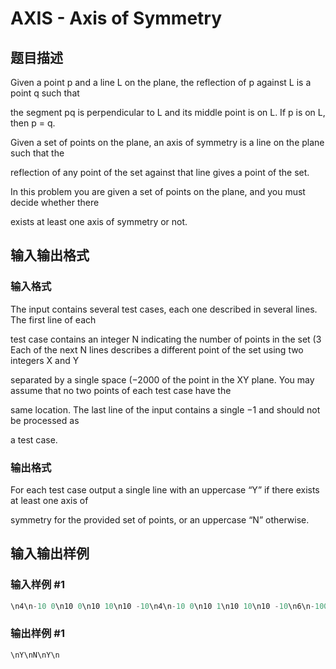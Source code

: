 # AXIS - Axis of Symmetry

## 题目描述

Given a point p and a line L on the plane, the reflection of p against L is a point q such that

the segment pq is perpendicular to L and its middle point is on L. If p is on L, then p = q.

Given a set of points on the plane, an axis of symmetry is a line on the plane such that the

reflection of any point of the set against that line gives a point of the set.

In this problem you are given a set of points on the plane, and you must decide whether there

exists at least one axis of symmetry or not.

## 输入输出格式

### 输入格式

The input contains several test cases, each one described in several lines. The first line of each

test case contains an integer N indicating the number of points in the set (3 Each of the next N lines describes a different point of the set using two integers X and Y

separated by a single space (−2000 of the point in the XY plane. You may assume that no two points of each test case have the

same location. The last line of the input contains a single −1 and should not be processed as

a test case.

### 输出格式

For each test case output a single line with an uppercase “Y” if there exists at least one axis of

symmetry for the provided set of points, or an uppercase “N” otherwise.

## 输入输出样例

### 输入样例 #1

```cpp
\n4\n-10 0\n10 0\n10 10\n10 -10\n4\n-10 0\n10 1\n10 10\n10 -10\n6\n-1000 30\n-100 20\n-10 10\n1000 30\n100 20\n10 10\n-1\n\n
```


### 输出样例 #1

```cpp
\nY\nN\nY\n
```


